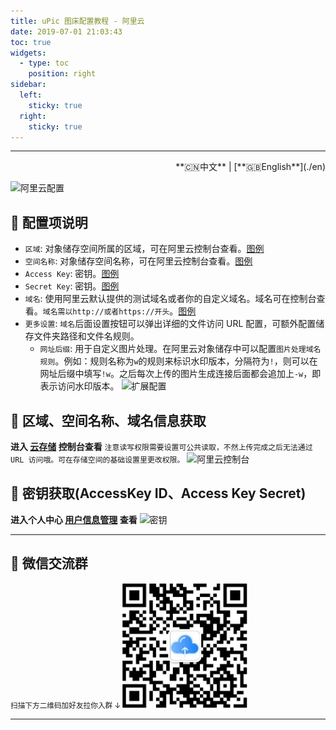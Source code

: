 ```yaml
---
title: uPic 图床配置教程 - 阿里云
date: 2019-07-01 21:03:43
toc: true
widgets:
  - type: toc
    position: right
sidebar:
  left:
    sticky: true
  right:
    sticky: true
---
```


<hr><!-- i18n --><div align="right">**🇨🇳中文** | [**🇬🇧English**](./en)</div><!-- i18n -->

![阿里云配置](https://gitee.com/gee1k/oss/raw/master/tutorials/aliyun-host.png)

## 📝 配置项说明

- `区域`: 对象储存空间所属的区域，可在阿里云控制台查看。[图例](#🧰-区域、空间名称、域名信息获取)
- `空间名称`: 对象储存空间名称，可在阿里云控制台查看。[图例](#🧰-区域、空间名称、域名信息获取)
- `Access Key`: 密钥。[图例](#🔑-密钥获取-AccessKey-ID、Access-Key-Secret)
- `Secret Key`: 密钥。[图例](#🔑-密钥获取-AccessKey-ID、Access-Key-Secret)
- `域名`: 使用阿里云默认提供的测试域名或者你的自定义域名。域名可在控制台查看。`域名需以http://或者https://开头`。[图例](#🧰-区域、空间名称、域名信息获取)
- `更多设置`: `域名`后面设置按钮可以弹出详细的文件访问 URL 配置，可额外配置储存文件夹路径和文件名规则。
  - `网址后缀`: 用于自定义图片处理。在阿里云对象储存中可以配置`图片处理域名规则`。例如：规则名称为`w`的规则来标识水印版本，分隔符为`!`，则可以在网址后缀中填写`!w`。之后每次上传的图片生成连接后面都会追加上`-w`，即表示访问水印版本。
  ![扩展配置](https://gitee.com/gee1k/oss/raw/master/tutorials/aliyun-host-extension.png)

## 🧰 区域、空间名称、域名信息获取

**进入 [云存储](https://oss.console.aliyun.com/overview) 控制台查看**
`注意读写权限需要设置可公共读取，不然上传完成之后无法通过 URL 访问哦。可在存储空间的基础设置里更改权限。`
![阿里云控制台](https://gitee.com/gee1k/oss/raw/master/tutorials/aliyun-info.png)

## 🔑 密钥获取(AccessKey ID、Access Key Secret)

**进入个人中心 [用户信息管理](https://usercenter.console.aliyun.com/#/manage/ak) 查看**
![密钥](https://gitee.com/gee1k/oss/raw/master/tutorials/aliyun-ak.png)

<hr>

## 💌 微信交流群
  <small>扫描下方二维码加好友拉你入群 ↓ </small>
	<img src="https://raw.githubusercontent.com/gee1k/oss/master/personal/geee1k.JPG" height="200" style="height:200px">

<hr>
